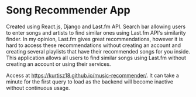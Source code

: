 # Song Recommender App
Created using React.js, Django and Last.fm API. Search bar allowing users to enter songs and artists to find similar ones using Last.fm API's similarity finder. In my opinion, Last.fm gives great recommendations, however it is hard to access these recommendations without creating an account and creating several playlists that have their recommended songs for you inside. This application allows all users to find similar songs using Last.fm without creating an account or using their services.

Access at <https://kurtisz18.github.io/music-recommender/>. It can take a minute for the first query to load as the backend will become inactive without continuous usage.
